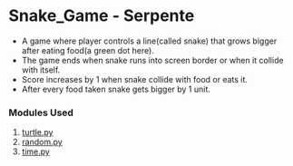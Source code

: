 # Snake_Game - Serpente

+ A game where player controls a line(called snake) that grows bigger after eating food(a green dot here).
+ The game ends when snake runs into screen border or when it collide with itself.
+ Score increases by 1 when snake collide with food or eats it.
+ After every food taken snake gets bigger by 1 unit.

### Modules Used
1.  [turtle.py](https://docs.python.org/3/library/turtle.html#turtle.clear)
2.  [random.py](https://docs.python.org/3/library/random.html?highlight=random#module-random)
3.  [time.py](https://docs.python.org/3/library/time.html?highlight=time#module-time)
